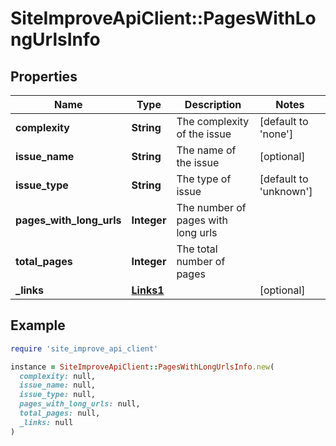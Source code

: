 # SiteImproveApiClient::PagesWithLongUrlsInfo

## Properties

| Name | Type | Description | Notes |
| ---- | ---- | ----------- | ----- |
| **complexity** | **String** | The complexity of the issue | [default to &#39;none&#39;] |
| **issue_name** | **String** | The name of the issue | [optional] |
| **issue_type** | **String** | The type of issue | [default to &#39;unknown&#39;] |
| **pages_with_long_urls** | **Integer** | The number of pages with long urls |  |
| **total_pages** | **Integer** | The total number of pages |  |
| **_links** | [**Links1**](Links1.md) |  | [optional] |

## Example

```ruby
require 'site_improve_api_client'

instance = SiteImproveApiClient::PagesWithLongUrlsInfo.new(
  complexity: null,
  issue_name: null,
  issue_type: null,
  pages_with_long_urls: null,
  total_pages: null,
  _links: null
)
```


